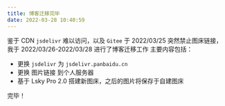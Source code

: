 ```yaml
---
title: 博客迁移完毕
date: 2022-03-28 10:40:59
---
```


鉴于 CDN `jsdelivr` 难以访问，以及 `Gitee` 于 2022/03/25 突然禁止图床链接，我于 2022/03/26-2022/03/28 进行了博客迁移工作
主要内容包括：
 - 更换 `jsdelivr` 为 `jsdelivr.panbaidu.cn`
 - 更换 图片链接 到个人服务器
 - 基于 Lsky Pro 2.0 搭建新图床，之后的图片将保存于自建图床

完毕！
